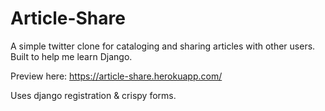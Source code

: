 # Article-Share
A simple twitter clone for cataloging and sharing articles with other users. Built to help me learn Django.

Preview here: https://article-share.herokuapp.com/

Uses django registration & crispy forms. 
